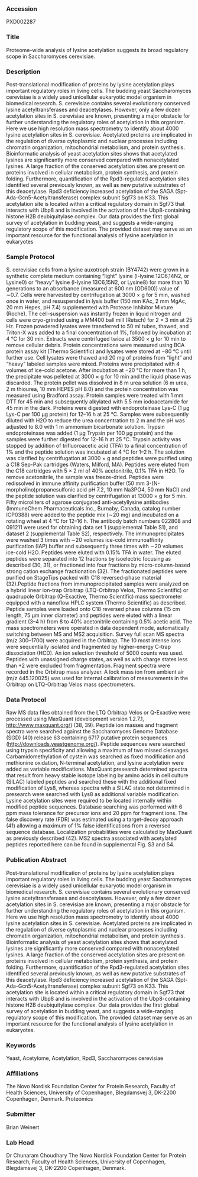 ### Accession
PXD002287

### Title
Proteome-wide analysis of lysine acetylation suggests its broad regulatory scope in Saccharomyces cerevisiae.

### Description
Post-translational modification of proteins by lysine acetylation plays important regulatory roles in living cells. The budding yeast Saccharomyces cerevisiae is a widely used unicellular eukaryotic model organism in biomedical research. S. cerevisiae contains several evolutionary conserved lysine acetyltransferases and deacetylases. However, only a few dozen acetylation sites in S. cerevisiae are known, presenting a major obstacle for further understanding the regulatory roles of acetylation in this organism. Here we use high resolution mass spectrometry to identify about 4000 lysine acetylation sites in S. cerevisiae. Acetylated proteins are implicated in the regulation of diverse cytoplasmic and nuclear processes including chromatin organization, mitochondrial metabolism, and protein synthesis. Bioinformatic analysis of yeast acetylation sites shows that acetylated lysines are significantly more conserved compared with nonacetylated lysines. A large fraction of the conserved acetylation sites are present on proteins involved in cellular metabolism, protein synthesis, and protein folding. Furthermore, quantification of the Rpd3-regulated acetylation sites identified several previously known, as well as new putative substrates of this deacetylase. Rpd3 deficiency increased acetylation of the SAGA (Spt-Ada-Gcn5-Acetyltransferase) complex subunit Sgf73 on K33. This acetylation site is located within a critical regulatory domain in Sgf73 that interacts with Ubp8 and is involved in the activation of the Ubp8-containing histone H2B deubiquitylase complex. Our data provides the first global survey of acetylation in budding yeast, and suggests a wide-ranging regulatory scope of this modification. The provided dataset may serve as an important resource for the functional analysis of lysine acetylation in eukaryotes

### Sample Protocol
S. cerevisiae cells from a lysine auxotroph strain (BY4742) were grown in a synthetic complete medium containing “light” lysine (l-lysine 12C6,14N2, or Lysine0) or “heavy” lysine (l-lysine 13C6,15N2, or Lysine8) for more than 10 generations to an absorbance (measured at 600 nm (OD600)) value of ∼0.7. Cells were harvested by centrifugation at 3000 × g for 5 min, washed once in water, and resuspended in lysis buffer (150 mm KAc, 2 mm MgAc, 20 mm Hepes, pH 7.4) supplemented with Protease Inhibitor Mixture (Roche). The cell-suspension was instantly frozen in liquid nitrogen and cells were cryo-grinded using a MM400 ball mill (Retsch) for 2 × 3 min at 25 Hz. Frozen powdered lysates were transferred to 50 ml tubes, thawed, and Triton-X was added to a final concentration of 1%, followed by incubation at 4 °C for 30 min. Extracts were centrifuged twice at 3500 × g for 10 min to remove cellular debris. Protein concentrations were measured using BCA protein assay kit (Thermo Scientific) and lysates were stored at −80 °C until further use. Cell lysates were thawed and 20 mg of proteins from “light” and “heavy” labeled samples were mixed. Proteins were precipitated with 4 volumes of ice-cold acetone. After incubation at −20 °C for more than 1 h, the precipitate was pelleted at 3000 × g for 10 min and the liquid phase was discarded. The protein pellet was dissolved in 8 m urea solution (6 m urea, 2 m thiourea, 10 mm HEPES pH 8.0) and the protein concentration was measured using Bradford assay. Protein samples were treated with 1 mm DTT for 45 min and subsequently alkylated with 5.5 mm iodoacetamide for 45 min in the dark. Proteins were digested with endoproteinase Lys-C (1 μg Lys-C per 100 μg protein) for 12–16 h at 25 °C. Samples were subsequently diluted with H2O to reduce the urea concentration to 2 m and the pH was adjusted to 8.0 with 1 m ammonium bicarbonate solution. Trypsin endoproteinase was added (1 μg Trypsin per 100 μg protein) and the samples were further digested for 12–16 h at 25 °C. Trypsin activity was stopped by addition of trifluoroacetic acid (TFA) to a final concentration of 1% and the peptide solution was incubated at 4 °C for 1–2 h. The solution was clarified by centrifugation at 3000 × g and peptides were purified using a C18 Sep-Pak cartridges (Waters, Milford, MA). Peptides were eluted from the C18 cartridges with 5 × 2 ml of 40% acetonitrile, 0.1% TFA in H2O. To remove acetonitrile, the sample was freeze-dried. Peptides were redissolved in immune affinity purification buffer (50 mm 3-(N-morpholino)propanesulfonic acid pH 7.2, 10 mm Na3PO4, 50 mm NaCl) and the peptide solution was clarified by centrifugation at 13000 × g for 5 min. Fifty microliters of agarose conjugated anti-acetyllysine antibodies (ImmuneChem Pharmaceuticals Inc., Burnaby, Canada, catalog number ICP0388) were added to the peptide mix (∼20 mg) and incubated on a rotating wheel at 4 °C for 12–16 h. The antibody batch numbers 022808 and 091211 were used for obtaining data set 1 (supplemental Table S1), and dataset 2 (supplemental Table S2), respectively. The immunoprecipitates were washed 3 times with ∼20 volumes ice-cold immunoaffinity purification (IAP) buffer and subsequently three times with ∼20 volumes ice-cold H2O. Peptides were eluted with 0.15% TFA in water. The eluted peptides were separated into 12 fractions by isoelectric focusing as described (30, 31), or fractioned into four fractions by micro-column-based strong cation exchange fractionation (32). The fractionated peptides were purified on StageTips packed with C18 reversed-phase material (32).Peptide fractions from immunoprecipitated samples were analyzed on a hybrid linear ion-trap Orbitrap (LTQ-Orbitrap Velos, Thermo Scientific) or quadrupole Orbitrap (Q-Exactive, Thermo Scientific) mass spectrometer equipped with a nanoflow HPLC system (Thermo Scientific) as described. Peptide samples were loaded onto C18 reversed phase columns (15 cm length, 75 μm inner diameter) and peptides were eluted with a linear gradient (3–4 h) from 8 to 40% acetonitrile containing 0.5% acetic acid. The mass spectrometers were operated in data dependent mode, automatically switching between MS and MS2 acquisition. Survey full scan MS spectra (m/z 300–1700) were acquired in the Orbitrap. The 10 most intense ions were sequentially isolated and fragmented by higher-energy C-trap dissociation (HCD). An ion selection threshold of 5000 counts was used. Peptides with unassigned charge states, as well as with charge states less than +2 were excluded from fragmentation. Fragment spectra were recorded in the Orbitrap mass analyzer. A lock mass ion from ambient air (m/z 445.120025) was used for internal calibration of measurements in the Orbitrap on LTQ-Orbitrap Velos mass spectrometers.

### Data Protocol
Raw MS data files obtained from the LTQ Orbitrap Velos or Q-Exactive were processed using MaxQuant (development version 1.2.7.1, http://www.maxquant.org/) (38, 39). Peptide ion masses and fragment spectra were searched against the Saccharomyces Genome Database (SGD) (40) release 63 containing 6717 putative protein sequences (http://downloads.yeastgenome.org/). Peptide sequences were searched using trypsin specificity and allowing a maximum of two missed cleavages. Carbamidomethylation of cystein was searched as fixed modification and methionine oxidation, N-terminal acetylation, and lysine acetylation were added as variable modifications. MaxQuant presearch determined spectra that result from heavy stable isotope labeling by amino acids in cell culture (SILAC) labeled peptides and searched these with the additional fixed modification of Lys8, whereas spectra with a SILAC state not determined in presearch were searched with Lys8 as additional variable modification. Lysine acetylation sites were required to be located internally within modified peptide sequences. Database searching was performed with 6 ppm mass tolerance for precursor ions and 20 ppm for fragment ions. The false discovery rate (FDR) was estimated using a target-decoy approach (41) allowing a maximum of 1% false identifications from a reversed sequence database. Localization probabilities were calculated by MaxQuant as previously described (42). MS2 spectra associated with acetylated peptides reported here can be found in supplemental Fig. S3 and S4.

### Publication Abstract
Post-translational modification of proteins by lysine acetylation plays important regulatory roles in living cells. The budding yeast Saccharomyces cerevisiae is a widely used unicellular eukaryotic model organism in biomedical research. S. cerevisiae contains several evolutionary conserved lysine acetyltransferases and deacetylases. However, only a few dozen acetylation sites in S. cerevisiae are known, presenting a major obstacle for further understanding the regulatory roles of acetylation in this organism. Here we use high resolution mass spectrometry to identify about 4000 lysine acetylation sites in S. cerevisiae. Acetylated proteins are implicated in the regulation of diverse cytoplasmic and nuclear processes including chromatin organization, mitochondrial metabolism, and protein synthesis. Bioinformatic analysis of yeast acetylation sites shows that acetylated lysines are significantly more conserved compared with nonacetylated lysines. A large fraction of the conserved acetylation sites are present on proteins involved in cellular metabolism, protein synthesis, and protein folding. Furthermore, quantification of the Rpd3-regulated acetylation sites identified several previously known, as well as new putative substrates of this deacetylase. Rpd3 deficiency increased acetylation of the SAGA (Spt-Ada-Gcn5-Acetyltransferase) complex subunit Sgf73 on K33. This acetylation site is located within a critical regulatory domain in Sgf73 that interacts with Ubp8 and is involved in the activation of the Ubp8-containing histone H2B deubiquitylase complex. Our data provides the first global survey of acetylation in budding yeast, and suggests a wide-ranging regulatory scope of this modification. The provided dataset may serve as an important resource for the functional analysis of lysine acetylation in eukaryotes.

### Keywords
Yeast, Acetylome, Acetylation, Rpd3, Saccharomyces cerevisiae

### Affiliations
The Novo Nordisk Foundation Center for Protein Research, Faculty of Health Sciences, University of Copenhagen, Blegdamsvej 3, DK-2200 Copenhagen, Denmark.
Proteomics

### Submitter
Brian Weinert

### Lab Head
Dr Chunaram Choudhary
The Novo Nordisk Foundation Center for Protein Research, Faculty of Health Sciences, University of Copenhagen, Blegdamsvej 3, DK-2200 Copenhagen, Denmark.


